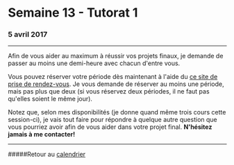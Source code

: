 # Semaine 13 - Tutorat 1
### 5 avril 2017
-----

Afin de vous aider au maximum à réussir vos projets finaux, je demande de passer au moins une demi-heure avec chacun d'entre vous.

Vous pouvez réserver votre période dès maintenant à l'aide du [ce site de prise de rendez-vous](https://taemio-free.10to8.com). Je vous demande de réserver au moins une période, mais pas plus que deux (si vous réservez deux périodes, il ne faut pas qu'elles soient le même jour).

Notez que, selon mes disponibilités (je donne quand même trois cours cette session-ci), je vais tout faire pour répondre à quelque autre question que vous pourriez avoir afin de vous aider dans votre projet final. **N'hésitez jamais à me contacter!**

-----

#####Retour au [calendrier](/calendrier.md)
